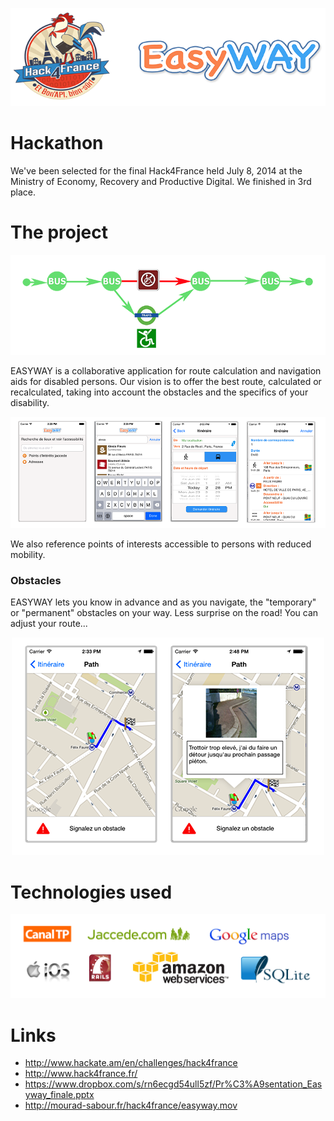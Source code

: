 <p align="center">
  <img src="https://github.com/m2omou/easyway/raw/master/Images/h4france.png" alt="Her" />
</p>

# Hackathon

We've been selected for the final Hack4France held July 8, 2014 at the Ministry of Economy, Recovery and Productive Digital. We finished in 3rd place.

# The project

<p align="center">
  <img src="https://github.com/m2omou/easyway/raw/master/Images/schema.png" alt="Her" />
</p>

EASYWAY is a collaborative application for route calculation and navigation aids for disabled persons. Our vision is to offer the best route, calculated or recalculated, taking into account the obstacles and the specifics of your disability.
<p align="center">
  <img src="https://github.com/m2omou/easyway/raw/master/Images/screen1.png" alt="Her" />
</p>

We also reference points of interests accessible to persons with reduced mobility.

### Obstacles

EASYWAY lets you know in advance and as you navigate, the "temporary" or "permanent" obstacles on your way. Less surprise on the road! You can adjust your route...

<p align="center">
  <img src="https://github.com/m2omou/easyway/raw/master/Images/screen2.png" alt="Her" />
</p>

# Technologies used

<p align="center">
  <img src="https://github.com/m2omou/easyway/raw/master/Images/techno.png" alt="Her" />
</p>

# Links

- http://www.hackate.am/en/challenges/hack4france
- http://www.hack4france.fr/
- https://www.dropbox.com/s/rn6ecgd54ull5zf/Pr%C3%A9sentation_Easyway_finale.pptx
- http://mourad-sabour.fr/hack4france/easyway.mov

